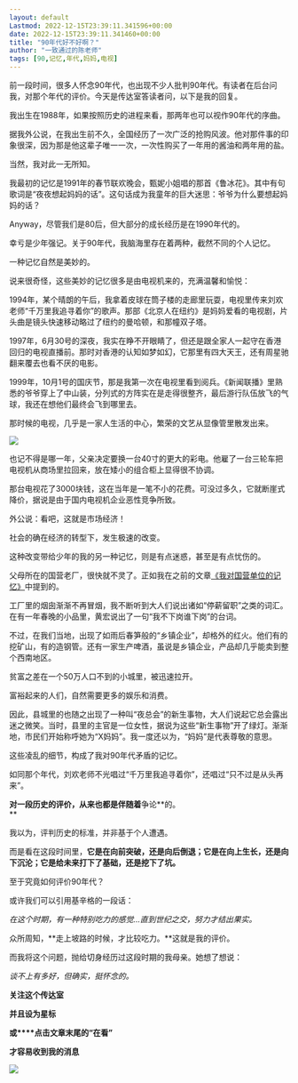 ```yaml
---
layout: default
Lastmod: 2022-12-15T23:39:11.341596+00:00
date: 2022-12-15T23:39:11.341460+00:00
title: "90年代好不好啊？"
author: "一致通过的陈老师"
tags: [90,记忆,年代,妈妈,电视]
---
```


前一段时间，很多人怀念90年代，也出现不少人批判90年代。有读者在后台问我，对那个年代的评价。今天是传达室答读者问，以下是我的回复。  

我出生在1988年，如果按照历史的进程来看，那两年也可以视作90年代的序曲。  

据我外公说，在我出生前不久，全国经历了一次广泛的抢购风波。他对那件事的印象很深，因为那是他这辈子唯一一次，一次性购买了一年用的酱油和两年用的盐。

当然，我对此一无所知。

我最初的记忆是1991年的春节联欢晚会，甄妮小姐唱的那首《鲁冰花》。其中有句歌词是“夜夜想起妈妈的话”。这句话成为我童年的巨大迷思：爷爷为什么要想起妈妈的话？

Anyway，尽管我们是80后，但大部分的成长经历是在1990年代的。

幸亏是少年强记。关于90年代，我脑海里存在着两种，截然不同的个人记忆。

一种记忆自然是美妙的。  

说来很奇怪，这些美妙的记忆很多是由电视机来的，充满温馨和愉悦：

1994年，某个晴朗的午后，我拿着皮球在筒子楼的走廊里玩耍，电视里传来刘欢老师“千万里我追寻着你”的歌声。那部《北京人在纽约》是妈妈爱看的电视剧，片头曲是镜头快速移动略过了纽约的曼哈顿，和那幢双子塔。

1997年，6月30号的深夜，我实在睁不开眼睛了，但还是跟全家人一起守在香港回归的电视直播前。那时对香港的认知如梦如幻，它那里有四大天王，还有周星驰翻来覆去也看不厌的电影。  

1999年，10月1号的国庆节，那是我第一次在电视里看到阅兵。《新闻联播》里熟悉的爷爷穿上了中山装，分列式的方阵实在是走得很整齐，最后游行队伍放飞的气球，我还在想他们最终会飞到哪里去。  

那时候的电视，几乎是一家人生活的中心，繁荣的文艺从显像管里散发出来。

![](https://images.weserv.nl/?url=https%3A//mmbiz.qpic.cn/sz_mmbiz_png/3NGjKIZ2gtEO8lRgiclrgX3r9iciaGQrMI4ycVcziaNrBkYR1uQiaEH2V2y5hCYp3mQgtI2OicjDZia0OVcoaAT9GJFfw/640%3Fwx_fmt%3Dpng)  

  

也记不得是哪一年，父亲决定要换一台40寸的更大的彩电。他雇了一台三轮车把电视机从商场里拉回来，放在矮小的组合柜上显得很不协调。

那台电视花了3000块钱，这在当年是一笔不小的花费。可没过多久，它就断崖式降价，据说是由于国内电视机企业恶性竞争所致。

外公说：看吧，这就是市场经济！  

社会的确在经济的转型下，发生极速的改变。  

这种改变带给少年的我的另一种记忆，则是有点迷惑，甚至是有点忧伤的。

父母所在的国营老厂，很快就不灵了。正如我在之前的文章[《我对国营单位的记忆》](http://mp.weixin.qq.com/s?__biz=MzAxMTIyMDUzNQ==&mid=2649231986&idx=1&sn=73ffa8bd425c22984873402615e79614&chksm=8358d12ab42f583c61c9850d72a66f16e39e3a548fa3c5fd09899a2d3da653b895fb0301ef3f&scene=21#wechat_redirect)中提到的。

工厂里的烟囱渐渐不再冒烟，我不断听到大人们说出诸如“停薪留职”之类的词汇。在有一年春晚的小品里，黄宏说出了一句“我不下岗谁下岗”的台词。  

不过，在我们当地，出现了如雨后春笋般的“乡镇企业”，却格外的红火。他们有的挖矿山，有的造钢管。还有一家生产啤酒，虽说是乡镇企业，产品却几乎能卖到整个西南地区。

贫富之差在一个50万人口不到的小城里，被迅速拉开。

富裕起来的人们，自然需要更多的娱乐和消费。

因此，县城里的也随之出现了一种叫“夜总会”的新生事物，大人们说起它总会露出迷之微笑。当时，县里的主官是一位女性，据说为这些“新生事物”开了绿灯。渐渐地，市民们开始称呼她为“X妈妈”。我一度还以为，“妈妈”是代表尊敬的意思。

这些凌乱的细节，构成了我对90年代矛盾的记忆。  

如同那个年代，刘欢老师不光唱过“千万里我追寻着你”，还唱过“只不过是从头再来”。  

**对一段历史的评价，从来也都是伴随着**争论**的。  
**

我以为，评判历史的标准，并非基于个人遭遇。

而是看在这段时间里，**它是在向前突破，还是向后倒退；它是在向上生长，还是向下沉沦；它是给未来打下了基础，还是挖下了坑。**

至于究竟如何评价90年代？

或许我们可以引用基辛格的一段话：

_在这个时期，有一种特别吃力的感觉...直到世纪之交，努力才结出果实。_

众所周知，**走上坡路的时候，才比较吃力。**这就是我的评价。

而我将这个问题，抛给切身经历过这段时期的我母亲。她想了想说：  

_谈不上有多好，但确实，挺怀念的。_

**关注这个传达室**

**并且设为星标**  

**或****点击文章末尾的“在看”**

**才容易收到我的消息**

![](https://images.weserv.nl/?url=https%3A//mmbiz.qpic.cn/sz_mmbiz_jpg/3NGjKIZ2gtErZ0b0gVsxCibTNtstp9FERgYYibX7SRTQicDA2tLElzuu5tc7n8xXYj4gnJd2WhXnHc6VCku8WQ9hg/640%3Fwx_fmt%3Djpeg%26wxfrom%3D5%26wx_lazy%3D1%26wx_co%3D1)

